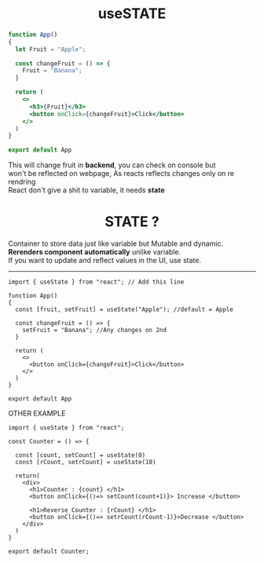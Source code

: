 # <center>useSTATE

```jsx
function App() 
{
  let Fruit = "Apple";

  const changeFruit = () => {
    Fruit = "Banana";
  }

  return (
    <>
      <h3>{Fruit}</h3>
      <button onClick={changeFruit}>Click</button>
    </>
  )
}

export default App
```

This will change fruit in **backend**, you can check on console but  
won't be reflected on webpage, As reacts reflects changes only on re rendring   
React don't give a shit to variable, it needs **state**


# <center> STATE ?  
Container to store data just like variable but Mutable and dynamic.  
**Rerenders component automatically** unlike variable.   
If you want to update and reflect values in the UI, use state.  

---

```JSX
import { useState } from "react"; // Add this line

function App() 
{
  const [fruit, setFruit] = useState("Apple"); //default = Apple

  const changeFruit = () => {
    setFruit = "Banana"; //Any changes on 2nd
  }

  return (
    <>
      <button onClick={changeFruit}>Click</button>
    </>
  )
}

export default App
```

OTHER EXAMPLE

```JSX
import { useState } from "react";

const Counter = () => {

  const [count, setCount] = useState(0)
  const [rCount, setrCount] = useState(10)

  return(
    <div>
      <h1>Counter : {count} </h1>
      <button onClick={()=> setCount(count+1)}> Increase </button>

      <h1>Reverse Counter : {rCount} </h1>
      <button onClick={()=> setrCount(rCount-1)}>Decrease </button>
    </div>
  )
}

export default Counter;
```